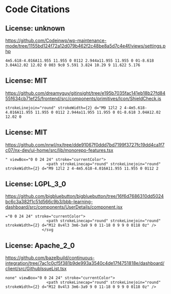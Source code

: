 # Code Citations

## License: unknown
https://github.com/Codeinwp/wp-maintenance-mode/tree/1155bd124f72a12d079b462f2c48be8a5d7c4e4f/views/settings.php

```
4m5.618-4.016A11.955 11.955 0 0112 2.944a11.955 11.955 0 01-8.618 3.04A12.02 12.02 0 003 9c0 5.591 3.824 10.29 9 11.622 5.176
```

## License: MIT
https://github.com/dreamyguy/gitinsight/tree/e195b7035fac141eb18b27fd8455f634cb71ef25/frontend/src/components/primitives/Icon/ShieldCheck.js

```
strokeLinejoin="round" strokeWidth={2} d="M9 12l2 2 4-4m5.618-4.016A11.955 11.955 0 0112 2.944a11.955 11.955 0 01-8.618 3.04A12.02 12.02 0
```

## License: MIT
https://github.com/nrwl/nx/tree/dde91067f0ddd7bd7199f3727fc19dd4ca1f7c07/nx-dev/ui-home/src/lib/monorepo-features.tsx

```
" viewBox="0 0 24 24" stroke="currentColor">
                  <path strokeLinecap="round" strokeLinejoin="round" strokeWidth={2} d="M9 12l2 2 4-4m5.618-4.016A11.955 11.955 0 0112 2
```

## License: LGPL_3_0
https://github.com/bigbluebutton/bigbluebutton/tree/16f6d7686310dd5024bc6c3a382f1c51d566c9b3/bbb-learning-dashboard/src/components/UserDetails/component.jsx

```
="0 0 24 24" stroke="currentColor">
                  <path strokeLinecap="round" strokeLinejoin="round" strokeWidth={2} d="M12 8v4l3 3m6-3a9 9 0 11-18 0 9 9 0 0118 0z" />
                </svg
```

## License: Apache_2_0
https://github.com/bazelbuild/continuous-integration/tree/7ac1c0cf5f381b9de993a3540c4de17f4751818e/dashboard/client/src/GithubIssueList.tsx

```
none" viewBox="0 0 24 24" stroke="currentColor">
                  <path strokeLinecap="round" strokeLinejoin="round" strokeWidth={2} d="M12 8v4l3 3m6-3a9 9 0 11-18 0 9 9 0 0118 0z" />
```
